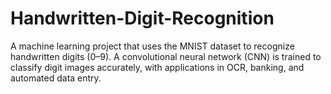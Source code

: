 # Handwritten-Digit-Recognition
A machine learning project that uses the MNIST dataset to recognize handwritten digits (0–9). A convolutional neural network (CNN) is trained to classify digit images accurately, with applications in OCR, banking, and automated data entry.
